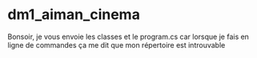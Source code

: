 # dm1_aiman_cinema
Bonsoir, je vous envoie les classes et le program.cs car lorsque je fais en ligne de commandes ça me dit que mon répertoire est introuvable
